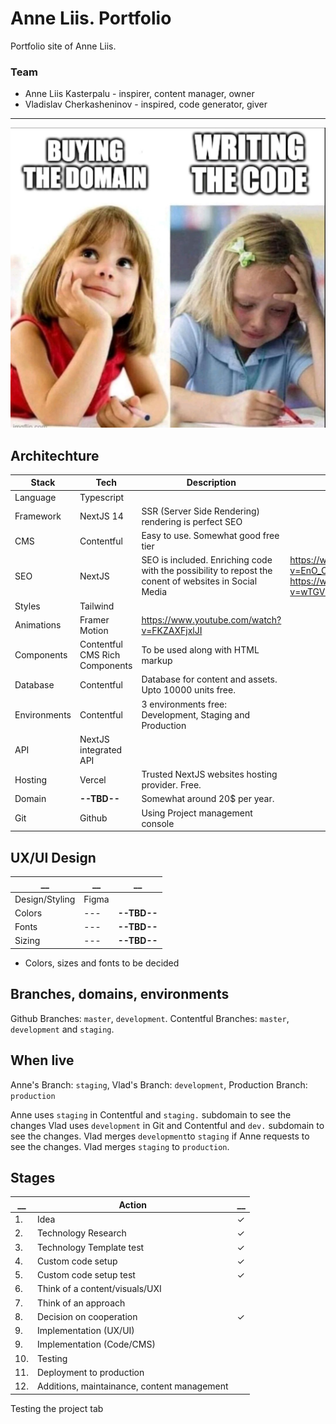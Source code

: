 # Anne Liis. Portfolio

Portfolio site of Anne Liis.

### Team

- Anne Liis Kasterpalu - inspirer, content manager, owner
- Vladislav Cherkasheninov - inspired, code generator, giver

---

![Image](/assets/images/IMAGE%202024-01-13%2010:37:28.jpg)

## Architechture

| Stack        | Tech                           | Description                                                                                           | Link                                                                                          |
| ------------ | ------------------------------ | ----------------------------------------------------------------------------------------------------- | --------------------------------------------------------------------------------------------- |
| Language     | Typescript                     |
| Framework    | NextJS 14                      | SSR (Server Side Rendering) rendering is perfect SEO                                                  |
| CMS          | Contentful                     | Easy to use. Somewhat good free tier                                                                  |
| SEO          | NextJS                         | SEO is included. Enriching code with the possibility to repost the conent of websites in Social Media | https://www.youtube.com/watch?v=EnO_C9pvZF0&t=17s https://www.youtube.com/watch?v=wTGVHLyV09M |
| Styles       | Tailwind                       |
| Animations   | Framer Motion                  | https://www.youtube.com/watch?v=FKZAXFjxlJI                                                           |
| Components   | Contentful CMS Rich Components | To be used along with HTML markup                                                                     |
| Database     | Contentful                     | Database for content and assets. Upto 10000 units free.                                               |
| Environments | Contentful                     | 3 environments free: Development, Staging and Production                                              |
| API          | NextJS integrated API          |
| Hosting      | Vercel                         | Trusted NextJS websites hosting provider. Free.                                                       |
| Domain       | **--TBD--**                    | Somewhat around 20$ per year.                                                                         |
| Git          | Github                         | Using Project management console                                                                      |

## UX/UI Design

| \_\_           | \_\_  | \_\_        |
| -------------- | ----- | ----------- |
| Design/Styling | Figma |             |
| Colors         | ---   | **--TBD--** |
| Fonts          | ---   | **--TBD--** |
| Sizing         | ---   | **--TBD--** |

- Colors, sizes and fonts to be decided

## Branches, domains, environments

Github Branches: `master`, `development`.
Contentful Branches: `master`, `development` and `staging`.

## When live

Anne's Branch: `staging`,
Vlad's Branch: `development`,
Production Branch: `production`

Anne uses `staging` in Contentful and `staging.` subdomain to see the changes
Vlad uses `development` in Git and Contentful and `dev.` subdomain to see the changes.
Vlad merges `development`to `staging` if Anne requests to see the changes. Vlad merges `staging` to `production`.

## Stages

| \_\_ | Action                                      | \_\_ |
| ---- | ------------------------------------------- | ---- |
| 1.   | Idea                                        | ✓    |
| 2.   | Technology Research                         | ✓    |
| 3.   | Technology Template test                    | ✓    |
| 4.   | Custom code setup                           | ✓    |
| 5.   | Custom code setup test                      | ✓    |
| 6.   | Think of a content/visuals/UXI              |      |
| 7.   | Think of an approach                        |      |
| 8.   | Decision on cooperation                     | ✓    |
| 9.   | Implementation (UX/UI)                      |      |
| 9.   | Implementation (Code/CMS)                   |      |
| 10.  | Testing                                     |      |
| 11.  | Deployment to production                    |      |
| 12.  | Additions, maintainance, content management |      |

Testing the project tab
